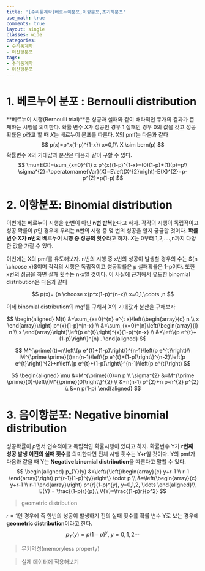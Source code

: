 ```yaml
---
title: '[수리통계학]베르누이분포,이항분포,초기하분포'
use_math: true
comments: true
layout: single
classes: wide
categories:
- 수리통계학
- 이산형분포
tags:
- 수리통계학
- 이산형분포
---
```


# 1. 베르누이 분포 : Bernoulli distribution

**베르누이 시행(Bernoulli trial)**은 성공과 실패와 같이 배타적인 두개의 결과가 존재하는 시행을 의미한다. 확률 변수 $X$가 성공인 경우 1 실패인 경우 0의 값을 갖고 성공확률은 $p$라고 할 때 $X$는 베르누이 분포를 따른다. X의 pmf는 다음과 같다
$$
p(x)=p^x(1-p)^{1-x}\ x=0,1\\
X \sim bern(p)
$$
확률변수 $X$의 기대값과 분산은 다음과 같이 구할 수 있다.
$$
\mu=E(X)=\sum_{x=0}^{1} x p^{x}(1-p)^{1-x}=(0)(1-p)+(1)(p)=p\\
\sigma^{2}=\operatorname{Var}(X)=E\left(X^{2}\right)-E(X)^{2}=p-p^{2}=p(1-p)
$$


# 2. 이항분포: Binomial distribution

이번에는 베르누이 시행을 한번이 아닌 **n번 반복**한다고 하자. 각각의 시행이 독립적이고 성공 확률이 $p$인 경우에 우리는 n번의 시행 중 몇 번의 성공을 할지 궁금할 것이다. **확률 변수 $X$가 n번의 베르누이 시행 중 성공의 횟수**라고 하자. $X$는 0부터 1,2,....,n까지 다양한 값을 가질 수 있다.

이번에는 X의 pmf를 유도해보자. n번의 시행 중 x번의 성공이 발생할 경우의 수는 ${n \choose x}$이며 각각의 시행은 독립적이고 성공확률은 p 실패확률은 1-p이다.  또한 x번의 성공을 하면 실패 횟수는 n-x일 것이다. 이 사실에 근거해서 유도한 binomial distribution은 다음과 같다


$$
p(x)= {n \choose x}p^x(1-p)^{n-x}\ x=0,1,\cdots ,n
$$


이제 binomial distribution의 mgf를 구해서 X의 기대값과 분산을 구해보자


$$
\begin{aligned}
M(t) &=\sum_{x=0}^{n} e^{t x}\left(\begin{array}{c}
n \\
x
\end{array}\right) p^{x}(1-p)^{n-x} \\
&=\sum_{x=0}^{n}\left(\begin{array}{l}
n \\
x
\end{array}\right)\left(p e^{t}\right)^{x}(1-p)^{n-x} \\
&=\left\{p e^{t}+(1-p)\right\}^{n} .
\end{aligned}
$$

$$
M^{\prime}(t)=n\left\{p e^{t}+(1-p)\right\}^{n-1}\left(p e^{t}\right)\\
M^{\prime \prime}(t)=n(n-1)\left\{p e^{t}+(1-p)\right\}^{n-2}\left(p e^{t}\right)^{2}+n\left\{p e^{t}+(1-p)\right\}^{n-1}\left(p e^{t}\right)
$$

$$
\begin{aligned}
\mu &=M^{\prime}(0)=n p \\
\sigma^{2} &=M^{\prime \prime}(0)-\left\{M^{\prime}(0)\right\}^{2} \\
&=n(n-1) p^{2}+n p-n^{2} p^{2} \\
&=n p(1-p)
\end{aligned}
$$



# 3. 음이항분포: Negative binomial distribution

성공확률이 $p$면서 연속적이고 독립적인 확률시행이 있다고 하자. 확률변수 Y가 **r번째 성공 발생 이전의 실패 횟수**를 의미한다면 전체 시행 횟수는 Y+r일 것이다. Y의 pmf가 다음과 같을 때 Y는 **Negative binomial distribution**을 따른다고 말할 수 있다.
$$
\begin{aligned}
p_{Y}(y) &=\left\{\left(\begin{array}{c}
y+r-1 \\
r-1
\end{array}\right) p^{r-1}(1-p)^{y}\right\} \cdot p \\
&=\left(\begin{array}{c}
y+r-1 \\
r-1
\end{array}\right) p^{r}(1-p)^{y}, y=0,1,2, \ldots
\end{aligned}\\ E(Y) = \frac{(1-p)r}{p},\ V(Y)=\frac{(1-p)r}{p^2}
$$

> geometric distribution

$r=1$인 경우에 즉 한번의 성공이 발생하기 전의 실패 횟수를 확률 변수 Y로 보는 경우에 **geometric distribution**이라고 한다.
$$
p_Y(y)=p(1-p)^y,\ y=0,1,2\cdots
$$


> 무기억성(memoryless property)

> 실제 데이터에 적용해보기 
